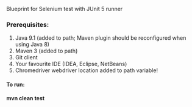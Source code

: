 Blueprint for Selenium test with JUnit 5 runner

### Prerequisites:
1. Java 9.1 (added to path; Maven plugin should be reconfigured when using Java 8)
2. Maven 3 (added to path)
3. Git client
4. Your favourite IDE (IDEA, Eclipse, NetBeans)
5. Chromedriver webdriver location added to path variable!

#### To run:
<b>mvn clean test</b>
